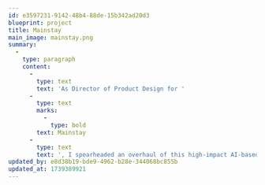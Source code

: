```yaml
---
id: e3597231-9142-48b4-88de-15b342ad20d3
blueprint: project
title: Mainstay
main_image: mainstay.png
summary:
  -
    type: paragraph
    content:
      -
        type: text
        text: 'As Director of Product Design for '
      -
        type: text
        marks:
          -
            type: bold
        text: Mainstay
      -
        type: text
        text: ', I spearheaded an overhaul of this high-impact AI-based EdTech platform, helping level the playing field for historically underserved student populations at college.'
updated_by: e8d38b19-bde9-4962-b28e-344068bc855b
updated_at: 1739389921
---
```

